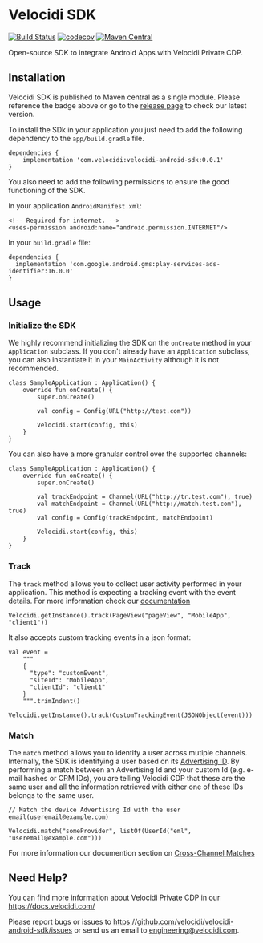 # Velocidi SDK
[![Build Status](https://travis-ci.org/velocidi/velocidi-android-sdk.svg?branch=master)](https://travis-ci.org/velocidi/velocidi-android-sdk)
[![codecov](https://codecov.io/gh/velocidi/velocidi-android-sdk/branch/master/graph/badge.svg)](https://codecov.io/gh/velocidi/velocidi-android-sdk)
[![Maven Central](https://maven-badges.herokuapp.com/maven-central/com.velocidi/velocidi-android-sdk/badge.svg)](https://maven-badges.herokuapp.com/maven-central/com.velocidi/velocidi-android-sdk)

Open-source SDK to integrate Android Apps with Velocidi Private CDP.

## Installation

Velocidi SDK is published to Maven central as a single module. Please reference the badge above or go to the [release page](https://github.com/velocidi/velocidi-android-sdk/releases) to check our latest version.

To install the SDk in your application you just need to add the following dependency to the `app/build.gradle` file.

```
dependencies {
    implementation 'com.velocidi:velocidi-android-sdk:0.0.1'
}
```

You also need to add the following permissions to ensure the good functioning of the SDK.

In your application `AndroidManifest.xml`:

```
<!-- Required for internet. -->
<uses-permission android:name="android.permission.INTERNET"/>
```

In your `build.gradle` file:

```
dependencies {
  implementation 'com.google.android.gms:play-services-ads-identifier:16.0.0'
}
```

## Usage

### Initialize the SDK

We highly recommend initializing the SDK on the `onCreate` method in your `Application` subclass.
If you don't already have an `Application` subclass, you can also instantiate it in your `MainActivity` although it is not recommended.

```
class SampleApplication : Application() {
    override fun onCreate() {
        super.onCreate()

        val config = Config(URL("http://test.com"))

        Velocidi.start(config, this)
    }
}
```
You can also have a more granular control over the supported channels:
```
class SampleApplication : Application() {
    override fun onCreate() {
        super.onCreate()

        val trackEndpoint = Channel(URL("http://tr.test.com"), true)
        val matchEndpoint = Channel(URL("http://match.test.com"), true)
        val config = Config(trackEndpoint, matchEndpoint)

        Velocidi.start(config, this)
    }
}
```

### Track

The `track` method allows you to collect user activity performed in your application.
This method is expecting a tracking event with the event details. For more information check our [documentation](https://docs.velocidi.com/knowledgebase/web-and-e-commerce/)

```
Velocidi.getInstance().track(PageView("pageView", "MobileApp", "client1"))
```

It also accepts custom tracking events in a json format:

```
val event =
    """
    {
      "type": "customEvent",
      "siteId": "MobileApp",
      "clientId": "client1"
    }
    """.trimIndent()

Velocidi.getInstance().track(CustomTrackingEvent(JSONObject(event)))
```

### Match

The `match` method allows you to identify a user across mutiple channels.
Internally, the SDK is identifying a user based on its [Advertising ID](http://www.androiddocs.com/google/play-services/id.html).
By performing a match between an Advertising Id and your custom Id (e.g. e-mail hashes or CRM IDs), 
you are telling Velocidi CDP that these are the same user and all the information retrieved with either one of these IDs belongs to the same user.

```
// Match the device Advertising Id with the user email(useremail@example.com)

Velocidi.match("someProvider", listOf(UserId("eml", "useremail@example.com")))
```

For more information our documention section on [Cross-Channel Matches](https://docs.velocidi.com/knowledgebase/cross-channel-matches/)

## Need Help?

You can find more information about Velocidi Private CDP in our https://docs.velocidi.com/

Please report bugs or issues to https://github.com/velocidi/velocidi-android-sdk/issues or send us an email to engineering@velocidi.com.